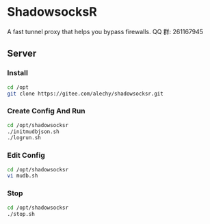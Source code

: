 ShadowsocksR
===========

A fast tunnel proxy that helps you bypass firewalls.
QQ 群: 261167945

Server
------

### Install
```bash
cd /opt
git clone https://gitee.com/alechy/shadowsocksr.git
```

### Create Config And Run
```bash
cd /opt/shadowsocksr
./initmudbjson.sh
./logrun.sh
```
### Edit Config
```bash
cd /opt/shadowsocksr
vi mudb.sh
```
### Stop
```bash
cd /opt/shadowsocksr
./stop.sh
```

